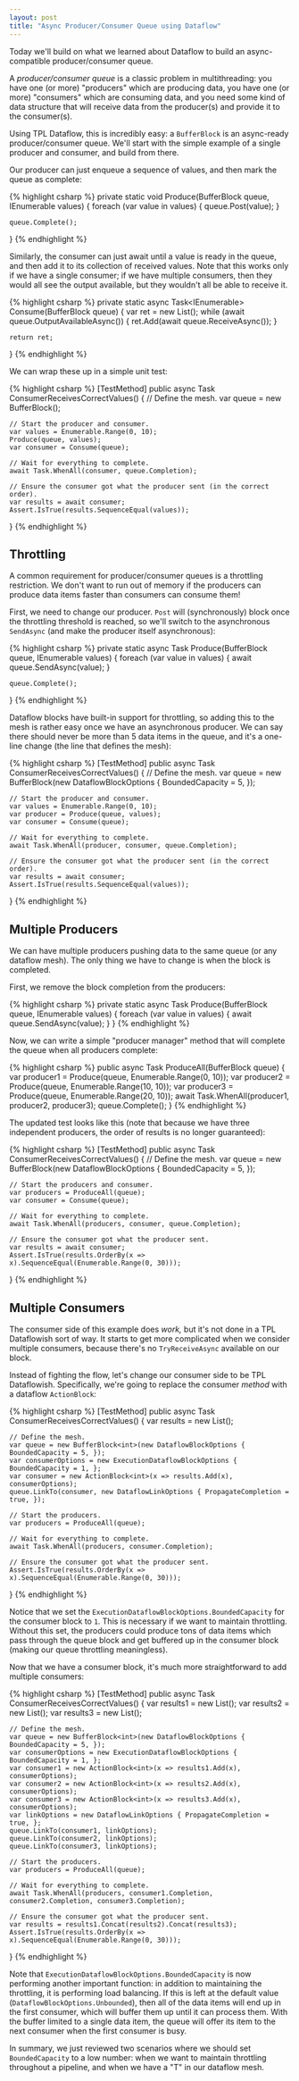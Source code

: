```yaml
---
layout: post
title: "Async Producer/Consumer Queue using Dataflow"
---
```

Today we'll build on what we learned about Dataflow to build an async-compatible producer/consumer queue.

A _producer/consumer queue_ is a classic problem in multithreading: you have one (or more) "producers" which are producing data, you have one (or more) "consumers" which are consuming data, and you need some kind of data structure that will receive data from the producer(s) and provide it to the consumer(s).

Using TPL Dataflow, this is incredibly easy: a `BufferBlock` is an async-ready producer/consumer queue. We'll start with the simple example of a single producer and consumer, and build from there.

Our producer can just enqueue a sequence of values, and then mark the queue as complete:

{% highlight csharp %}
private static void Produce(BufferBlock<int> queue, IEnumerable<int> values)
{
    foreach (var value in values)
    {
        queue.Post(value);
    }

    queue.Complete();
}
{% endhighlight %}

Similarly, the consumer can just await until a value is ready in the queue, and then add it to its collection of received values. Note that this works only if we have a single consumer; if we have multiple consumers, then they would all see the output available, but they wouldn't all be able to receive it.

{% highlight csharp %}
private static async Task<IEnumerable<int>> Consume(BufferBlock<int> queue)
{
    var ret = new List<int>();
    while (await queue.OutputAvailableAsync())
    {
        ret.Add(await queue.ReceiveAsync());
    }

    return ret;
}
{% endhighlight %}

We can wrap these up in a simple unit test:

{% highlight csharp %}
[TestMethod]
public async Task ConsumerReceivesCorrectValues()
{
    // Define the mesh.
    var queue = new BufferBlock<int>();

    // Start the producer and consumer.
    var values = Enumerable.Range(0, 10);
    Produce(queue, values);
    var consumer = Consume(queue);

    // Wait for everything to complete.
    await Task.WhenAll(consumer, queue.Completion);

    // Ensure the consumer got what the producer sent (in the correct order).
    var results = await consumer;
    Assert.IsTrue(results.SequenceEqual(values));
}
{% endhighlight %}

## Throttling

A common requirement for producer/consumer queues is a throttling restriction. We don't want to run out of memory if the producers can produce data items faster than consumers can consume them!

First, we need to change our producer. `Post` will (synchronously) block once the throttling threshold is reached, so we'll switch to the asynchronous `SendAsync` (and make the producer itself asynchronous):

{% highlight csharp %}
private static async Task Produce(BufferBlock<int> queue, IEnumerable<int> values)
{
    foreach (var value in values)
    {
        await queue.SendAsync(value);
    }

    queue.Complete();
}
{% endhighlight %}

Dataflow blocks have built-in support for throttling, so adding this to the mesh is rather easy once we have an asynchronous producer. We can say there should never be more than 5 data items in the queue, and it's a one-line change (the line that defines the mesh):

{% highlight csharp %}
[TestMethod]
public async Task ConsumerReceivesCorrectValues()
{
    // Define the mesh.
    var queue = new BufferBlock<int>(new DataflowBlockOptions { BoundedCapacity = 5, });

    // Start the producer and consumer.
    var values = Enumerable.Range(0, 10);
    var producer = Produce(queue, values);
    var consumer = Consume(queue);

    // Wait for everything to complete.
    await Task.WhenAll(producer, consumer, queue.Completion);

    // Ensure the consumer got what the producer sent (in the correct order).
    var results = await consumer;
    Assert.IsTrue(results.SequenceEqual(values));
}
{% endhighlight %}

## Multiple Producers

We can have multiple producers pushing data to the same queue (or any dataflow mesh). The only thing we have to change is when the block is completed.

First, we remove the block completion from the producers:

{% highlight csharp %}
private static async Task Produce(BufferBlock<int> queue, IEnumerable<int> values)
{
    foreach (var value in values)
    {
        await queue.SendAsync(value);
    }
}
{% endhighlight %}

Now, we can write a simple "producer manager" method that will complete the queue when all producers complete:

{% highlight csharp %}
public async Task ProduceAll(BufferBlock<int> queue)
{
    var producer1 = Produce(queue, Enumerable.Range(0, 10));
    var producer2 = Produce(queue, Enumerable.Range(10, 10));
    var producer3 = Produce(queue, Enumerable.Range(20, 10));
    await Task.WhenAll(producer1, producer2, producer3);
    queue.Complete();
}
{% endhighlight %}

The updated test looks like this (note that because we have three independent producers, the order of results is no longer guaranteed):

{% highlight csharp %}
[TestMethod]
public async Task ConsumerReceivesCorrectValues()
{
    // Define the mesh.
    var queue = new BufferBlock<int>(new DataflowBlockOptions { BoundedCapacity = 5, });

    // Start the producers and consumer.
    var producers = ProduceAll(queue);
    var consumer = Consume(queue);

    // Wait for everything to complete.
    await Task.WhenAll(producers, consumer, queue.Completion);

    // Ensure the consumer got what the producer sent.
    var results = await consumer;
    Assert.IsTrue(results.OrderBy(x => x).SequenceEqual(Enumerable.Range(0, 30)));
}
{% endhighlight %}

## Multiple Consumers

The consumer side of this example does _work,_ but it's not done in a TPL Dataflowish sort of way. It starts to get more complicated when we consider multiple consumers, because there's no `TryReceiveAsync` available on our block.

Instead of fighting the flow, let's change our consumer side to be TPL Dataflowish. Specifically, we're going to replace the consumer _method_ with a dataflow `ActionBlock`:

{% highlight csharp %}
[TestMethod]
public async Task ConsumerReceivesCorrectValues()
{
    var results = new List<int>();

    // Define the mesh.
    var queue = new BufferBlock<int>(new DataflowBlockOptions { BoundedCapacity = 5, });
    var consumerOptions = new ExecutionDataflowBlockOptions { BoundedCapacity = 1, };
    var consumer = new ActionBlock<int>(x => results.Add(x), consumerOptions);
    queue.LinkTo(consumer, new DataflowLinkOptions { PropagateCompletion = true, });

    // Start the producers.
    var producers = ProduceAll(queue);

    // Wait for everything to complete.
    await Task.WhenAll(producers, consumer.Completion);

    // Ensure the consumer got what the producer sent.
    Assert.IsTrue(results.OrderBy(x => x).SequenceEqual(Enumerable.Range(0, 30)));
}
{% endhighlight %}

Notice that we set the `ExecutionDataflowBlockOptions.BoundedCapacity` for the consumer block to `1`. This is necessary if we want to maintain throttling. Without this set, the producers could produce tons of data items which pass through the queue block and get buffered up in the consumer block (making our queue throttling meaningless).

Now that we have a consumer block, it's much more straightforward to add multiple consumers:

{% highlight csharp %}
[TestMethod]
public async Task ConsumerReceivesCorrectValues()
{
    var results1 = new List<int>();
    var results2 = new List<int>();
    var results3 = new List<int>();

    // Define the mesh.
    var queue = new BufferBlock<int>(new DataflowBlockOptions { BoundedCapacity = 5, });
    var consumerOptions = new ExecutionDataflowBlockOptions { BoundedCapacity = 1, };
    var consumer1 = new ActionBlock<int>(x => results1.Add(x), consumerOptions);
    var consumer2 = new ActionBlock<int>(x => results2.Add(x), consumerOptions);
    var consumer3 = new ActionBlock<int>(x => results3.Add(x), consumerOptions);
    var linkOptions = new DataflowLinkOptions { PropagateCompletion = true, };
    queue.LinkTo(consumer1, linkOptions);
    queue.LinkTo(consumer2, linkOptions);
    queue.LinkTo(consumer3, linkOptions);

    // Start the producers.
    var producers = ProduceAll(queue);

    // Wait for everything to complete.
    await Task.WhenAll(producers, consumer1.Completion, consumer2.Completion, consumer3.Completion);

    // Ensure the consumer got what the producer sent.
    var results = results1.Concat(results2).Concat(results3);
    Assert.IsTrue(results.OrderBy(x => x).SequenceEqual(Enumerable.Range(0, 30)));
}
{% endhighlight %}

Note that `ExecutionDataflowBlockOptions.BoundedCapacity` is now performing another important function: in addition to maintaining the throttling, it is performing load balancing. If this is left at the default value (`DataflowBlockOptions.Unbounded`), then all of the data items will end up in the first consumer, which will buffer them up until it can process them. With the buffer limited to a single data item, the queue will offer its item to the next consumer when the first consumer is busy.

In summary, we just reviewed two scenarios where we should set `BoundedCapacity` to a low number: when we want to maintain throttling throughout a pipeline, and when we have a "T" in our dataflow mesh.

